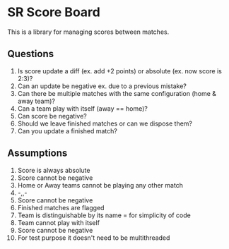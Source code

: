 SR Score Board
==============

This is a library for managing scores between matches.




## Questions

1. Is score update a diff (ex. add +2 points) or absolute (ex. now score is 2:3)? 
2. Can an update be negative ex. due to a previous mistake?
3. Can there be multiple matches with the same configuration (home & away team)?
4. Can a team play with itself (away == home)?
5. Can score be negative?
6. Should we leave finished matches or can we dispose them?
7. Can you update a finished match?

## Assumptions

1. Score is always absolute
2. Score cannot be negative
3. Home or Away teams cannot be playing any other match
4. -,,-
5. Score cannot be negative
6. Finished matches are flagged
7. Team is distinguishable by its name = for simplicity of code
8. Team cannot play with itself
9. Score cannot be negative
10. For test purpose it doesn't need to be multithreaded
